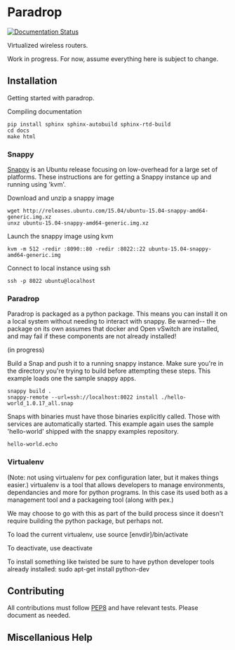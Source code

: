 # Paradrop

[![Documentation Status](https://readthedocs.org/projects/paradrop/badge/?version=latest)](https://readthedocs.org/projects/paradrop/?badge=latest)


Virtualized wireless routers. 

Work in progress. For now, assume everything here is subject to change. 

## Installation
Getting started with paradrop.

Compiling documentation
```
pip install sphinx sphinx-autobuild sphinx-rtd-build
cd docs
make html
```
### Snappy
[Snappy](https://developer.ubuntu.com/en/snappy/) is an Ubuntu release focusing on low-overhead for a large set of platforms. These instructions are for getting a Snappy instance up and running using 'kvm'. 

Download and unzip a snappy image 
```
wget http://releases.ubuntu.com/15.04/ubuntu-15.04-snappy-amd64-generic.img.xz
unxz ubuntu-15.04-snappy-amd64-generic.img.xz
```

Launch the snappy image using kvm
```
kvm -m 512 -redir :8090::80 -redir :8022::22 ubuntu-15.04-snappy-amd64-generic.img
```

Connect to local instance using ssh
```
ssh -p 8022 ubuntu@localhost
```

### Paradrop
Paradrop is packaged as a python package. This means you can install it on a local system without needing to interact with snappy. Be warned-- the package on its own assumes that docker and Open vSwitch are installed, and may fail if these components are not already installed!

(in progress)


Build a Snap and push it to a running snappy instance. Make sure you're in the directory you're trying to build before attempting these steps. This example loads one the sample snappy apps. 
```
snappy build .
snappy-remote --url=ssh://localhost:8022 install ./hello-world_1.0.17_all.snap
```

Snaps with binaries must have those binaries explicitly called. Those with services are automatically started. This example again uses the sample 'hello-world' shipped with the snappy examples repository.
```
hello-world.echo
```


### Virtualenv
(Note: not using virtualenv for pex configuration later, but it makes things easier.)
virtualenv is a tool that allows developers to manage environments, dependancies and more for python programs. In this case its used both as a management tool and a packageing tool (along with pex.)

We may choose to go with this as part of the build process since it doesn't require building the python package, but perhaps not. 

To load the current virtualenv, use 
    source [envdir]/bin/activate

To deactivate, use
    deactivate

To install something like twisted be sure to have python developer tools already installed:
    sudo apt-get install python-dev

## Contributing
All contributions must follow [PEP8](https://www.python.org/dev/peps/pep-0008/) and have relevant tests. Please document as needed. 

## Miscellanious Help

